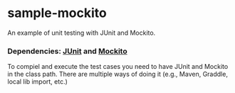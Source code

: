 # sample-mockito
An example of unit testing with JUnit and Mockito.

### Dependencies: [JUnit](https://junit.org/) and [Mockito](https://site.mockito.org/)
To compiel and execute the test cases you need to have JUnit and Mockito in the class path.
There are multiple ways of doing it (e.g., Maven, Graddle, local lib import, etc.)
